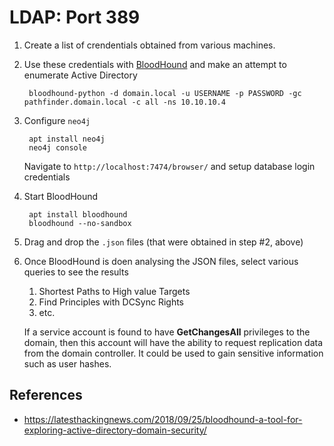 # LDAP: Port 389

1. Create a list of crendentials obtained from various machines.
2. Use these credentials with [BloodHound](https://github.com/fox-it/BloodHound.py) and make an attempt to enumerate Active Directory

        bloodhound-python -d domain.local -u USERNAME -p PASSWORD -gc pathfinder.domain.local -c all -ns 10.10.10.4

3. Configure `neo4j`

        apt install neo4j
        neo4j console

    Navigate to `http://localhost:7474/browser/` and setup database login credentials

4. Start BloodHound

        apt install bloodhound
        bloodhound --no-sandbox

5. Drag and drop the `.json` files (that were obtained in step #2, above) 
6. Once BloodHound is doen analysing the JSON files, select various queries to see the results
   1. Shortest Paths to High value Targets
   2. Find Principles with DCSync Rights
   3. etc.

    If a service account is found to have **GetChangesAll** privileges to the domain, then this account will have the ability to request replication data from the domain controller. It could be used to gain sensitive information such as user hashes.

## References

* https://latesthackingnews.com/2018/09/25/bloodhound-a-tool-for-exploring-active-directory-domain-security/
